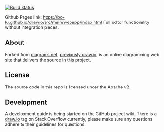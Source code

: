 [![Build Status](https://travis-ci.com/jgraph/drawio.svg?branch=master)](https://travis-ci.com/jgraph/drawio)

Github Pages link: https://bo-lu.github.io/drawio/src/main/webapp/index.html
Full editor functionality without integration pieces.

About
-----
Forked from [diagrams.net](https://app.diagrams.net), [previously draw.io](https://www.diagrams.net/blog/move-diagrams-net), is an online diagramming web site that delivers the source in this project.

License
-------
The source code in this repo is licensed under the Apache v2.


Development
-----------

A development guide is being started on the GitHub project wiki. There is a [draw.io](http://stackoverflow.com/questions/tagged/draw.io) tag on Stack Overflow currently, please make sure any questions adhere to their guidelines for questions.


